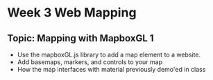 # Week 3 Web Mapping

## Topic: Mapping with MapboxGL 1
- Use the mapboxGL.js library to add a map element to a website.  
- Add basemaps, markers, and controls to your map
- How the map interfaces with material previously demo'ed in class


